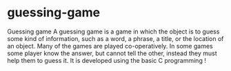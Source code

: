 # guessing-game
Guessing game A guessing game is a game in which the object is to guess some kind of information, such as a word, a phrase, a title, or the location of an object. Many of the games are played co-operatively. In some games some player know the answer, but cannot tell the other, instead they must help them to guess it. It is developed using the basic C programming !
